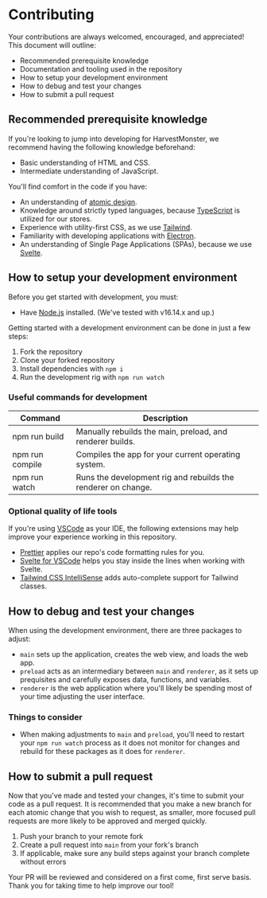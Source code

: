 # Contributing

Your contributions are always welcomed, encouraged, and appreciated! This document will outline:

* Recommended prerequisite knowledge
* Documentation and tooling used in the repository
* How to setup your development environment
* How to debug and test your changes
* How to submit a pull request

## Recommended prerequisite knowledge

If you're looking to jump into developing for HarvestMonster, we recommend having the following knowledge beforehand:

* Basic understanding of HTML and CSS.
* Intermediate understanding of JavaScript.

You'll find comfort in the code if you have:

* An understanding of [atomic design](https://bradfrost.com/blog/post/atomic-web-design/).
* Knowledge around strictly typed languages, because [TypeScript](https://www.typescriptlang.org/) is utilized for our stores.
* Experience with utility-first CSS, as we use [Tailwind](https://tailwindcss.com/).
* Familiarity with developing applications with [Electron](https://www.electronjs.org/).
* An understanding of Single Page Applications (SPAs), because we use [Svelte](https://svelte.dev/).

## How to setup your development environment

Before you get started with development, you must:

* Have [Node.js](https://nodejs.org/en/) installed. (We've tested with v16.14.x and up.)

Getting started with a development environment can be done in just a few steps:

1. Fork the repository
2. Clone your forked repository
3. Install dependencies with `npm i`
4. Run the development rig with `npm run watch`

### Useful commands for development

| Command | Description |
| -- | -- |
| npm run build | Manually rebuilds the main, preload, and renderer builds. |
| npm run compile | Compiles the app for your current operating system. |
| npm run watch | Runs the development rig and rebuilds the renderer on change. |

### Optional quality of life tools

If you're using [VSCode](https://code.visualstudio.com/) as your IDE, the following extensions may help improve your experience working in this repository.

* [Prettier](https://marketplace.visualstudio.com/items?itemName=esbenp.prettier-vscode) applies our repo's code formatting rules for you.
* [Svelte for VSCode](https://marketplace.visualstudio.com/items?itemName=svelte.svelte-vscode) helps you stay inside the lines when working with Svelte.
* [Tailwind CSS IntelliSense](https://marketplace.visualstudio.com/items?itemName=bradlc.vscode-tailwindcss) adds auto-complete support for Tailwind classes.

## How to debug and test your changes

When using the development environment, there are three packages to adjust:

* `main` sets up the application, creates the web view, and loads the web app.
* `preload` acts as an intermediary between `main` and `renderer`, as it sets up prequisites and carefully exposes data, functions, and variables.
* `renderer` is the web application where you'll likely be spending most of your time adjusting the user interface.

### Things to consider

* When making adjustments to `main` and `preload`, you'll need to restart your `npm run watch` process as it does not monitor for changes and rebuild for these packages as it does for `renderer`.

## How to submit a pull request

Now that you've made and tested your changes, it's time to submit your code as a pull request. It is recommended that you make a new branch for each atomic change that you wish to request, as smaller, more focused pull requests are more likely to be approved and merged quickly.

1. Push your branch to your remote fork
2. Create a pull request into `main` from your fork's branch
3. If applicable, make sure any build steps against your branch complete without errors

Your PR will be reviewed and considered on a first come, first serve basis. Thank you for taking time to help improve our tool!
